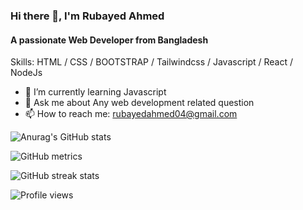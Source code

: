 ### Hi there 👋,  I'm Rubayed Ahmed
#### A passionate Web Developer from Bangladesh

Skills: HTML / CSS / BOOTSTRAP / Tailwindcss / Javascript / React / NodeJs

- 🌱 I’m currently learning Javascript
- 💬 Ask me about Any web development related question 
- 📫 How to reach me: rubayedahmed04@gmail.com 

![Anurag's GitHub stats](https://github-readme-stats.vercel.app/api?username=ahm-rubayed&show_icons=true&theme=radical)

![GitHub metrics](https://metrics.lecoq.io/ahm-rubayed)  

![GitHub streak stats](https://github-readme-streak-stats.herokuapp.com/?user=ahm-rubayed)  

![Profile views](https://gpvc.arturio.dev/ahm-rubayed)  
